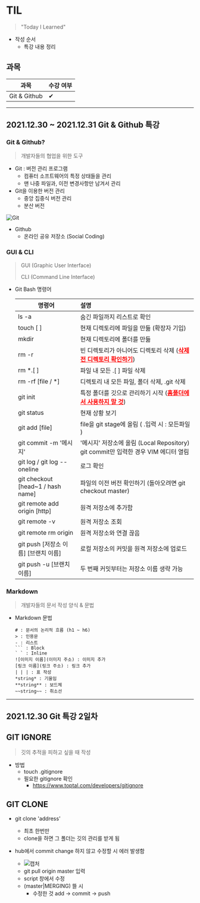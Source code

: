 # TIL

> "Today I Learned"



- 작성 순서
  - 특강 내용 정리



## 과목

| 과목   | 수강 여부 |
| ------ | --------- |
| Git & Github    | ✔         |

---
## 2021.12.30 ~ 2021.12.31 Git & Github 특강
### Git & Github?
> 개발자들의 협업을 위한 도구

- Git : 버전 관리 프로그램
  - 컴퓨터 소프트웨어의 특정 상태들을 관리
  - 맨 나중 파일과, 이전 변경사항만 남겨서 관리
- Git을 이용한 버전 관리
  - 중앙 집중식 버전 관리
  - 분산 버전

![Git](https://user-images.githubusercontent.com/87686562/147811756-13e74e46-220c-436e-8a5f-b8e1152a9375.PNG)


- Github
  - 온라인 공유 저장소 (Social Coding)



### GUI & CLI
> GUI (Graphic User Interface)
>
> CLI (Command Line Interface)

- Git Bash 명령어

  | 명령어                               | 설명                                                         |
  | ------------------------------------ | :----------------------------------------------------------- |
  | ls -a                                | 숨긴 파일까지 리스트로 확인                                  |
  | touch [ ]                            | 현재 디렉토리에 파일을 만듦 (확장자 기입)                    |
  | mkdir                                | 현재 디렉토리에 폴더를 만듦                                  |
  | rm -r                                | 빈 디렉토리가 아니어도 디렉토리 삭제 (**<span style = 'color : red'><u>삭제 전 디렉토리 확인하기</u></span>**) |
  | rm *.[ ]                             | 파일 내 모든 .[ ] 파일 삭제                                  |
  | rm -rf [file / *]                    | 디렉토리 내 모든 파일, 폴더 삭제, .git 삭제                  |
  | git init                             | 특정 폴더를 깃으로 관리하기 시작 (**<span style = 'color : red'><u>홈폴더에서 사용하지 말 것</u></span>**) |
  | git status                           | 현재 상황 보기                                               |
  | git add [file]                       | file을 git stage에 올림 ( .입력 시 : 모든파일 )              |
  | git commit -m '메시지'               | '메시지' 저장소에 올림 (Local Repository) git commit만 입력한 경우 VIM 에디터 열림 |
  | git log / git log --oneline          | 로그 확인                                                    |
  | git checkout [head~1 / hash name]    | 파일의 이전 버전 확인하기 (돌아오려면 git checkout master)   |
  | git remote add origin [http]         | 원격 저장소에 추가함                                         |
  | git remote -v                        | 원격 저장소 조회                                             |
  | git remote rm origin                 | 원격 저장소와 연결 끊음                                      |
  | git push [저장소 이름] [브랜치 이름] | 로컬 저장소의 커밋을 원격 저장소에 업로드                    |
  | git push -u [브랜치 이름]            | 두 번째 커밋부터는 저장소 이름 생략 가능                     |



### Markdown
> 개발자들의 문서 작성 양식 & 문법

- Markdown 문법

  ```
  # : 문서의 논리적 흐름 (h1 ~ h6)
  > : 인용문
  - : 리스트
  ``` : Block
  ` ` : Inline
  ![이미지 이름](이미지 주소) : 이미지 추가
  [링크 이름](링크 주소) : 링크 추가
  | | | : 표 작성
  *string* : 기울임
  **string** : 보드체
  ~~string~~ : 취소선
  ```

---

## 2021.12.30 Git 특강 2일차

## GIT IGNORE

> 깃의 추적을 피하고 싶을 때 작성

- 방법
  - touch .gitignore
  - 필요한 gitignore 확인
    - https://www.toptal.com/developers/gitignore

## GIT CLONE

- git clone 'address'
  - 최초 한번만
  - clone을 하면 그 폴더는 깃의 관리를 받게 됨

- hub에서 commit change 하지 않고 수정할 시 에러 발생함
  - ![캡처](TIL/collision.PNG)
  - git pull origin master 입력
  - script 창에서 수정
  - (master|MERGING) 뜰 시
    - 수정한 것 add -> commit -> push